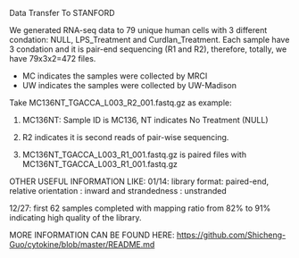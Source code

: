 Data Transfer To STANFORD

We generated RNA-seq data to 79 unique human cells with 3 different condation: NULL, LPS_Treatment and Curdlan_Treatment. Each sample have 3 condation and it is pair-end sequencing (R1 and R2), therefore, totally, we have 79x3x2=472 files. 

* MC indicates the samples were collected by MRCI
* UW indicates the samples were collected by UW-Madison

Take MC136NT_TGACCA_L003_R2_001.fastq.gz as example: 

1) MC136NT:  Sample ID is MC136, NT indicates No Treatment (NULL)

2) R2 indicates it is second reads of pair-wise sequencing. 

3) MC136NT_TGACCA_L003_R1_001.fastq.gz is paired files with MC136NT_TGACCA_L003_R1_001.fastq.gz


OTHER USEFUL INFORMATION LIKE: 
01/14: library format: paired-end, relative orientation : inward and strandedness : unstranded

12/27: first 62 samples completed with mapping ratio from 82% to 91% indicating high quality of the library.

MORE INFORMATION CAN BE FOUND HERE: https://github.com/Shicheng-Guo/cytokine/blob/master/README.md
